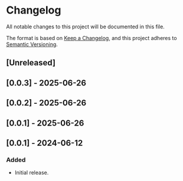 # Changelog

All notable changes to this project will be documented in this file.

The format is based on [Keep a Changelog](https://keepachangelog.com/en/1.0.0/),
and this project adheres to [Semantic Versioning](https://semver.org/spec/v2.0.0.html).

## [Unreleased]

## [0.0.3] - 2025-06-26

## [0.0.2] - 2025-06-26

## [0.0.1] - 2025-06-26

## [0.0.1] - 2024-06-12

### Added
- Initial release.
